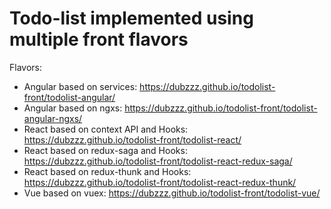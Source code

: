 # Todo-list implemented using multiple front flavors

Flavors:
- Angular based on services: https://dubzzz.github.io/todolist-front/todolist-angular/
- Angular based on ngxs: https://dubzzz.github.io/todolist-front/todolist-angular-ngxs/
- React based on context API and Hooks: https://dubzzz.github.io/todolist-front/todolist-react/
- React based on redux-saga and Hooks: https://dubzzz.github.io/todolist-front/todolist-react-redux-saga/
- React based on redux-thunk and Hooks: https://dubzzz.github.io/todolist-front/todolist-react-redux-thunk/
- Vue based on vuex: https://dubzzz.github.io/todolist-front/todolist-vue/
